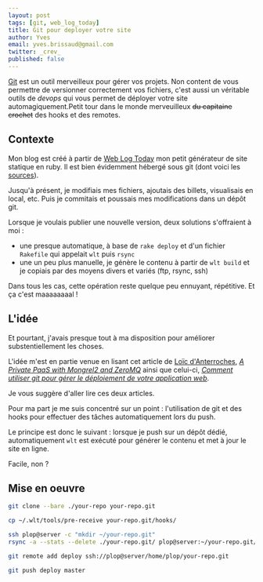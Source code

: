 ```yaml
---
layout: post
tags: [git, web_log_today]
title: Git pour deployer votre site
author: Yves
email: yves.brissaud@gmail.com
twitter: _crev_
published: false
---
```


[Git][git] est un outil merveilleux pour gérer vos projets. Non content de vous permettre de versionner correctement vos fichiers, c'est aussi un véritable outils de _devops_ qui vous permet de déployer votre site automagiquement.Petit tour dans le monde merveuilleux ~~du capitaine crochet~~ des hooks et des remotes.

## Contexte

Mon blog est créé à partir de [Web Log Today][wlt] mon petit générateur de site statique en ruby. Il est bien évidemment hébergé sous git (dont voici les [sources][blog]).

Jusqu'à présent, je modifiais mes fichiers, ajoutais des billets, visualisais en local, etc. Puis je commitais et poussais mes modifications dans un dépôt git.

Lorsque je voulais publier une nouvelle version, deux solutions s'offraient à moi :

* une presque automatique, à base de `rake deploy` et d'un fichier `Rakefile` qui appelait `wlt` puis `rsync`
* une un peu plus manuelle, je génère le contenu à partir de `wlt build` et je copiais par des moyens divers et variés (ftp, rsync, ssh)

Dans tous les cas, cette opération reste quelque peu ennuyant, répétitive. Et ça c'est maaaaaaaal !

## L'idée

Et pourtant, j'avais presque tout à ma disposition pour améliorer substentiellement les choses.

L'idée m'est en partie venue en lisant cet article de [Loïc d'Anterroches][danterroches], _[A Private PaaS with Mongrel2 and ZeroMQ][private paas]_ ainsi que celui-ci, _[Comment utiliser git pour gérer le déploiement de votre application web][gitdeploy]_.

Je vous suggère d'aller lire ces deux articles.

Pour ma part je me suis concentré sur un point : l'utilisation de git et des hooks pour effectuer des tâches automatiquement lors du push.

Le principe est donc le suivant : lorsque je push sur un dépôt dédié, automatiquement `wlt` est exécuté pour générer le contenu et met à jour le site en ligne.

Facile, non ?

## Mise en oeuvre

```sh
git clone --bare ./your-repo your-repo.git
```

```sh
cp ~/.wlt/tools/pre-receive your-repo.git/hooks/
```

```sh
ssh plop@server -c "mkdir ~/your-repo.git"
rsync -a --stats --delete ./your-repo.git/ plop@server:~/your-repo.git/
```

```sh
git remote add deploy ssh://plop@server/home/plop/your-repo.git
```

```sh
git push deploy master
```

[git]: http://git-scm.org
[wlt]: https://github.com/CrEv/wlt
[blog]: https://github.com/CrEv/log.winsos.net
[danterroches]: http://danterroches.org/
[private paas]: http://notes.ceondo.com/mongrel2-zmq-paas/
[gitdeploy]: http://xhtml.net/articles/git-deploiement-application-web
